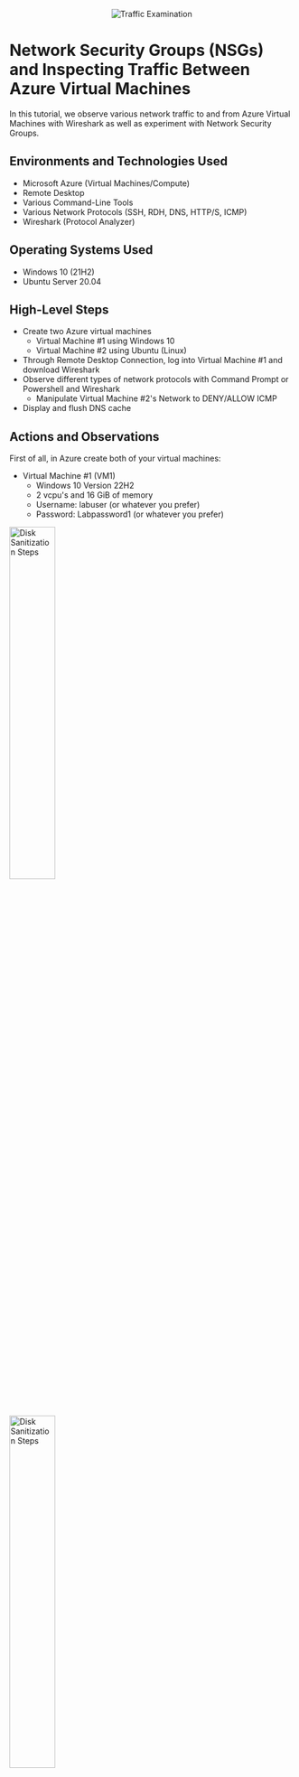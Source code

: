 <p align="center">
<img src="https://i.imgur.com/Ua7udoS.png" alt="Traffic Examination"/>
</p>

<h1>Network Security Groups (NSGs) and Inspecting Traffic Between Azure Virtual Machines</h1>
In this tutorial, we observe various network traffic to and from Azure Virtual Machines with Wireshark as well as experiment with Network Security Groups. <br />




<h2>Environments and Technologies Used</h2>

- Microsoft Azure (Virtual Machines/Compute)
- Remote Desktop
- Various Command-Line Tools
- Various Network Protocols (SSH, RDH, DNS, HTTP/S, ICMP)
- Wireshark (Protocol Analyzer) 

<h2>Operating Systems Used </h2>

- Windows 10 (21H2)
- Ubuntu Server 20.04

<h2>High-Level Steps</h2>

- Create two Azure virtual machines
  - Virtual Machine #1 using Windows 10
  - Virtual Machine #2 using Ubuntu (Linux)
- Through Remote Desktop Connection, log into Virtual Machine #1 and download Wireshark
- Observe different types of network protocols with Command Prompt or Powershell and Wireshark 
  - Manipulate Virtual Machine #2's Network to DENY/ALLOW ICMP
- Display and flush DNS cache

<h2>Actions and Observations</h2>

<p>

</p>
<p>
First of all, in Azure create both of your virtual machines:

  - Virtual Machine #1 (VM1)
    - Windows 10 Version 22H2
    - 2 vcpu's and 16 GiB of memory
    - Username: labuser (or whatever you prefer)
    - Password: Labpassword1 (or whatever you prefer)
<img src="https://i.imgur.com/dBBDzSI.png" height="40%" width="40%" alt="Disk Sanitization Steps"/>
</p>
<img src="https://i.imgur.com/SUlZPHS.png" height="40%" width="40%" alt="Disk Sanitization Steps"/>
</p>
Observe in the Network tab of the process of creating VM1 that the VM creates its own Virtual Network
</p>
<img src="https://i.imgur.com/08VKnEj.png" height="40%" width="40%" alt="Disk Sanitization Steps"/>
</p>

- Virtual Machine #2 (VM2)
  -  Ubuntu (Linux)
  -  2 vcpu's and 16 GiB of memory
  -  Set the Authentication type to Password
  -  Username: labuser (or whatever you prefer)
  -  Password: Labpassword1 (or whatever you prefer)

</p>
<img src="https://i.imgur.com/5hgzQPn.png" height="40%" width="40%" alt="Disk Sanitization Steps"/>
</p>
<img src="https://i.imgur.com/hzbxAYG.png" height="40%" width="40%" alt="Disk Sanitization Steps"/>

</p>
In the Network tab while creating VM2, check to make sure that VM2 is using the same virtual network as VM1
</p>
<img src="https://i.imgur.com/VC1zjkt.png" height="40%" width="40%" alt="Disk Sanitization Steps"/>
<br />

Now copy and paste VM1's public IP address into Remote Desktop Control and login with the credentials used in making VM1.
<p>
<img src="https://i.imgur.com/p7TjN7W.png" height="40%" width="40%" alt="Disk Sanitization Steps"/>
</p>
<img src="https://i.imgur.com/UzKOLMz.png" height="40%" width="40%" alt="Disk Sanitization Steps"/>
</p>
Once logged into VM1, search up "wireshark download" in a web browser and download Wireshark with all the default settings. 
</p> 
<img src="https://i.imgur.com/ZHGR4Bl.png" height="40%" width="40%" alt="Disk Sanitization Steps"/>
</p>
Open Wireshark. The first protocol we will observe is ICMP, so first press the blue fin symbol by the text line, then type in "icmp" and hit enter.
</p>
<img src="https://i.imgur.com/p9aTg0N.png" height="40%" width="40%" alt="Disk Sanitization Steps"/>
</p>
Get VM2's private IP address from Azure and perpetually ping it from the command line in VM1 by using the command: ping 10.0.0.5 -t
<p>
See that Wireshark is showing requests from VM1 and replies from VM2 which means VM1 is successfully pinging and getting replies back from VM2
</p>
<img src="https://i.imgur.com/b8YjSD2.png" height="40%" width="40%" alt="Disk Sanitization Steps"/>
<p>
<img src="https://i.imgur.com/swlBr1t.png" height="40%" width="40%" alt="Disk Sanitization Steps"/>
<p>
  
</p>
We will now block any inbound ICMP traffic from VM2's networking settings in Azure. From VM2's networking settings, press "Add inbound port rule".
</p>
<img src="https://i.imgur.com/gRX8ofJ.png" height="40%" width="40%" alt="Disk Sanitization Steps"/>
<p>
Select ICMP under Protocol
</p>
<img src="https://i.imgur.com/SmUeant.png" height="40%" width="40%" alt="Disk Sanitization Steps"/>
</p>
Under "Action" select Deny and set the priority to 250. (Priority works in numerical order, so for this demonstration it will be prioritized before anything else in the rules.) Click Save
<p>
<img src="https://i.imgur.com/y6xfupt.png" height="40%" width="40%" alt="Disk Sanitization Steps"/>
</p>
Going back to VM1, we can now see that in the command line as well as Wireshark, VM2 has blocked VM1's ping. Ping uses ICMP which is why in Wireshark, it only shows the ping requests from VM1 and no replies from VM2.
<p>
<img src="https://i.imgur.com/KFTcqEh.png" height="40%" width="40%" alt="Disk Sanitization Steps"/>
</p>
Now to enable ICMP traffic back to VM2, go back to VM2's networking settings in Azure, click on the new rule that we created, select Allow instead of Deny under "Action", then press save. After some time, you can see that VM2 is now sending replies back to Wireshark and the command prompt.
<p>
<img src="https://i.imgur.com/FNGOmpk.png" height="40%" width="40%" alt="Disk Sanitization Steps"/>
</p>
<img src="https://i.imgur.com/s035fBU.png" height="40%" width="40%" alt="Disk Sanitization Steps"/>
</p>
You can also ping different websites and it should send replies, for example with google:
<p>
<img src="https://i.imgur.com/02JUEy8.png" height="40%" width="40%" alt="Disk Sanitization Steps"/>
</p>
<br />
<p>
***After typing in a different protocol in Wireshark, press the green fin symbol next to the blue fin symbol mentioned earlier and then click "Continue without saving".
</p>
The next protocol we will observe is SSH. In the command line, type in "ssh 10.0.0.5" with the IP address being the private IP address of VM2. This lets you connect to VM2 through the command line, similar to the Remote Desktop Connection we are currently using but with no image. It will ask you if you want to continue connecting, so type "yes". You will be asked for the password to connect to VM2 which is the password you created while making VM2. It will not show when you type in your password, but once you type it in, press enter. You will now be connected to VM2 in the command line. To exit, simply type "exit".
<p>
<img src="https://i.imgur.com/ElYD5s8.png" height="40%" width="40%" alt="Disk Sanitization Steps"/>
</p>
<p>
In the text line, type in dhcp (DHCP is basically used to assign an IP address to devices when they are first connected to the network). Now in the command line type in ipconfig /renew and there will be DHCP traffic shown in Wireshark.
</p>
</p>
<img src="https://i.imgur.com/FGWWOkn.png" height="40%" width="40%" alt="Disk Sanitization Steps"/>
</p>
<br />
</p>
<p>
We will now observe DNS traffic, so type in dns in the text box. In the command line, type in " nslookup www.google.com " You will see in Wireshark that DNS traffic begins to show. This can be done with most websites for example we used google and it gave us an IP address that google uses. Now try that command but with www.disney.com ; like google, it gave us an IP address that disney uses. 
</p>
</p>
<img src="https://i.imgur.com/ICZPaRf.png" height="40%" width="40%" alt="Disk Sanitization Steps"/>
</p>
<br />
</p>
<p>
In the command line, you can actually show the DNS cache on the VM. To do this, type in the command: ipconfig /displaydns 
</p>
</p>
<img src="https://i.imgur.com/SlVY52t.png" height="40%" width="40%" alt="Disk Sanitization Steps"/>
</p>
<br />
</p>
<p>
You can even flush the DNS cache by typing the command: ipconfig /flushdns 
</p>
<img src="https://i.imgur.com/rmyJ0cy.png" height="40%" width="40%" alt="Disk Sanitization Steps"/>
</p>
<br />
The final protocol we will observe is RDP! In Wireshark, filter for only RDP traffic by typing in " tcp.port==3389 " You will see that there is constant traffic occurring and why is that? It is because RDP is showing a constant livestream from one computer to another. If you begin to input anything or move your mouse in the VM, you can see RDP traffic being spammed.
</p>
<img src="https://i.imgur.com/kyxvfVe.png" height="40%" width="40%" alt="Disk Sanitization Steps"/>
</p>
<br />
Great job! You have observed different network protocols as well as manipulating a virtual machine's network settings to deny or allow ICMP traffic! :)
